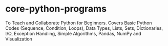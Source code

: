 # core-python-programs
To Teach and Collaborate Python for Beginners. Covers Basic Python Codes (Sequence, Condition, Loops), Data Types, Lists, Sets, Dictionaries, I/O, Exception Handling, Simple Algorithms, Pandas, NumPy and Visualization
